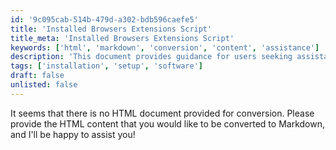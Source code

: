 ```yaml
---
id: '9c095cab-514b-479d-a302-bdb596caefe5'
title: 'Installed Browsers Extensions Script'
title_meta: 'Installed Browsers Extensions Script'
keywords: ['html', 'markdown', 'conversion', 'content', 'assistance']
description: 'This document provides guidance for users seeking assistance with converting HTML content to Markdown format. It outlines the steps to provide HTML content for conversion and offers support for any related queries.'
tags: ['installation', 'setup', 'software']
draft: false
unlisted: false
---
```


It seems that there is no HTML document provided for conversion. Please provide the HTML content that you would like to be converted to Markdown, and I'll be happy to assist you!



